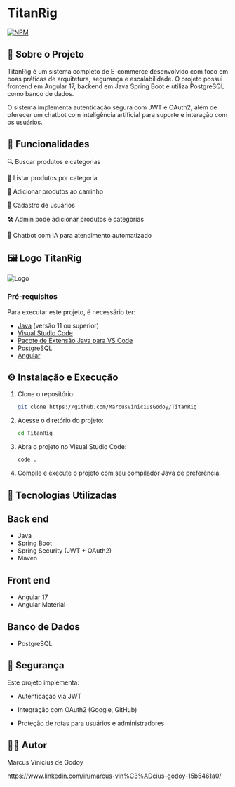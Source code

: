 # TitanRig
[![NPM](https://img.shields.io/npm/l/react)](https://github.com/MarcusViniciusGodoy/TitanRig/blob/main/LICENSE)

## 🛒 Sobre o Projeto
TitanRig é um sistema completo de E-commerce desenvolvido com foco em boas práticas de arquitetura, segurança e escalabilidade. O projeto possui frontend em Angular 17, backend em Java Spring Boot e utiliza PostgreSQL como banco de dados.

O sistema implementa autenticação segura com JWT e OAuth2, além de oferecer um chatbot com inteligência artificial para suporte e interação com os usuários.

## 🔧 Funcionalidades

🔍 Buscar produtos e categorias

📂 Listar produtos por categoria

🛒 Adicionar produtos ao carrinho

👤 Cadastro de usuários

🛠️ Admin pode adicionar produtos e categorias

🤖 Chatbot com IA para atendimento automatizado

## 🖼️ Logo TitanRig

![Logo](https://github.com/MarcusViniciusGodoy/assets/blob/main/Principal.png)


### Pré-requisitos
 Para executar este projeto, é necessário ter:
 - [Java](https://www.oracle.com/java/technologies/javase-jdk11-downloads.html) (versão 11 ou superior)
 - [Visual Studio Code](https://code.visualstudio.com/)
 - [Pacote de Extensão Java para VS Code](https://marketplace.visualstudio.com/items?itemName=vscjava.vscode-java-pack)
 - [PostgreSQL](https://www.postgresql.org/download/)
 - [Angular](https://angular.dev/installation)

## ⚙️ Instalação e Execução
 
 1. Clone o repositório:
    ```bash
    git clone https://github.com/MarcusViniciusGodoy/TitanRig
    ```
 
 2. Acesse o diretório do projeto:
    ```bash
    cd TitanRig
    ```
 
 3. Abra o projeto no Visual Studio Code:
    ```bash
    code .
    ```
 
 4. Compile e execute o projeto com seu compilador Java de preferência.
 

## 🚀 Tecnologias Utilizadas
## Back end
- Java
- Spring Boot
- Spring Security (JWT + OAuth2)
- Maven

## Front end
- Angular 17
- Angular Material

## Banco de Dados
- PostgreSQL

## 🔐 Segurança
Este projeto implementa:

- Autenticação via JWT

- Integração com OAuth2 (Google, GitHub)

- Proteção de rotas para usuários e administradores

## 👨‍💻 Autor
Marcus Vinícius de Godoy 

https://www.linkedin.com/in/marcus-vin%C3%ADcius-godoy-15b5461a0/

